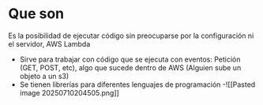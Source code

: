 # Que son
Es la posibilidad de ejecutar código sin preocuparse por la configuración ni el servidor, AWS Lambda
- Sirve para trabajar con código que se ejecuta con eventos: Petición (GET, POST, etc), algo que sucede dentro de AWS (Alguien sube un objeto a un s3)
- Se tienen librerías para diferentes lenguajes de programación
-![[Pasted image 20250710204505.png]]